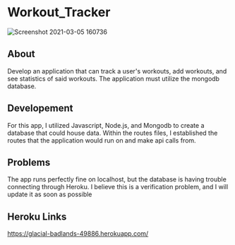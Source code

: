 # Workout_Tracker

![Screenshot 2021-03-05 160736](https://user-images.githubusercontent.com/70980600/110187409-1a6c3980-7dcd-11eb-9280-98d116bada36.png)

## About

Develop an application that can track a user's workouts, add workouts, and see statistics of said workouts. The application must utilize the mongodb database.

## Developement

For this app, I utilized Javascript, Node.js, and Mongodb to create a database that could house data. Within the routes files, I established the routes that the application would run on and make api calls from. 

## Problems

The app runs perfectly fine on localhost, but the database is having trouble connecting through Heroku. I believe this is a verification problem, and I will update it as soon as possible

## Heroku Links

https://glacial-badlands-49886.herokuapp.com/
